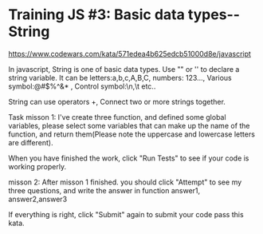 # Training JS #3: Basic data types--String

<https://www.codewars.com/kata/571edea4b625edcb51000d8e/javascript>

In javascript, String is one of basic data types. Use "" or '' to declare a string variable. It can be letters:a,b,c,A,B,C, numbers: 123..., Various symbol:@#$%^&* , Control symbol:\n,\t etc..

String can use operators +, Connect two or more strings together.

Task
misson 1: I've create three function, and defined some global variables, please select some variables that can make up the name of the function, and return them(Please note the uppercase and lowercase letters are different).

When you have finished the work, click "Run Tests" to see if your code is working properly.

misson 2: After misson 1 finished. you should click "Attempt" to see my three questions, and write the answer in function answer1, answer2,answer3

If everything is right, click "Submit" again to submit your code pass this kata.